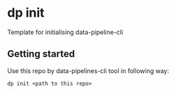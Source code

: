 # dp init

Template for initialising data-pipeline-cli

## Getting started

Use this repo by data-pipelines-cli tool in following way:

```
dp init <path to this repo>
```